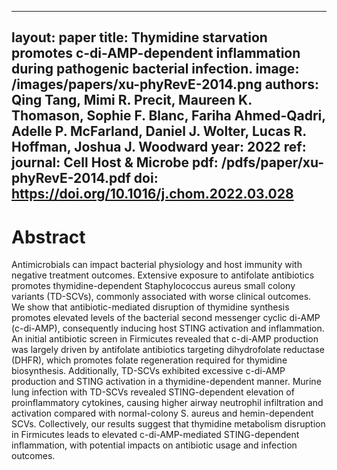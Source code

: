 
---
layout: paper
title: Thymidine starvation promotes c-di-AMP-dependent inflammation during pathogenic bacterial infection.
image: /images/papers/xu-phyRevE-2014.png
authors: Qing Tang, Mimi R. Precit, Maureen K. Thomason, Sophie F. Blanc, Fariha Ahmed-Qadri, Adelle P. McFarland, Daniel J. Wolter, Lucas R. Hoffman, Joshua J. Woodward
year: 2022
ref: 
journal: Cell Host & Microbe
pdf: /pdfs/paper/xu-phyRevE-2014.pdf
doi: https://doi.org/10.1016/j.chom.2022.03.028
---

# Abstract

Antimicrobials can impact bacterial physiology and host immunity with negative treatment outcomes. Extensive exposure to antifolate antibiotics promotes thymidine-dependent Staphylococcus aureus small colony variants (TD-SCVs), commonly associated with worse clinical outcomes. We show that antibiotic-mediated disruption of thymidine synthesis promotes elevated levels of the bacterial second messenger cyclic di-AMP (c-di-AMP), consequently inducing host STING activation and inflammation. An initial antibiotic screen in Firmicutes revealed that c-di-AMP production was largely driven by antifolate antibiotics targeting dihydrofolate reductase (DHFR), which promotes folate regeneration required for thymidine biosynthesis. Additionally, TD-SCVs exhibited excessive c-di-AMP production and STING activation in a thymidine-dependent manner. Murine lung infection with TD-SCVs revealed STING-dependent elevation of proinflammatory cytokines, causing higher airway neutrophil infiltration and activation compared with normal-colony S. aureus and hemin-dependent SCVs. Collectively, our results suggest that thymidine metabolism disruption in Firmicutes leads to elevated c-di-AMP-mediated STING-dependent inflammation, with potential impacts on antibiotic usage and infection outcomes.
